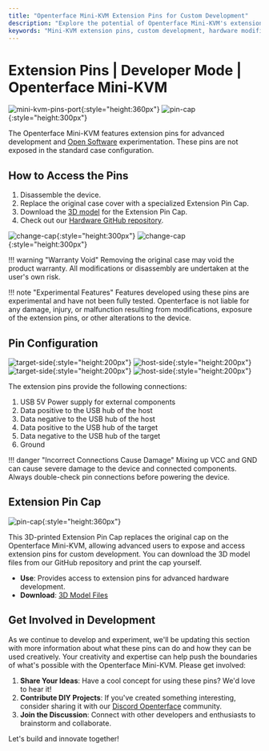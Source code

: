 ```yaml
---
title: "Openterface Mini-KVM Extension Pins for Custom Development"
description: "Explore the potential of Openterface Mini-KVM's extension pins for custom hardware development and open-source projects."
keywords: "Mini-KVM extension pins, custom development, hardware modification, open-source KVM"
---
```


# **Extension Pins** | Developer Mode | Openterface Mini-KVM

![mini-kvm-pins-port](/images/product/mini-kvm-pins-port.png){:style="height:360px"}
![pin-cap](/images/product/part/pin-cap.jpg){:style="height:300px"}

The Openterface Mini-KVM features extension pins for advanced development and [Open Software](/app) experimentation. These pins are not exposed in the standard case configuration. 

## How to Access the Pins

1. Disassemble the device.
2. Replace the original case cover with a specialized Extension Pin Cap.
3. Download the [3D model](https://github.com/TechxArtisanStudio/Openterface_Mini-KVM_Hardware/tree/main/models) for the Extension Pin Cap.
4. Check out our [Hardware GitHub repository](https://github.com/TechxArtisanStudio/Openterface_Mini-KVM_Hardware).

![change-cap](/images/product/change-cap.svg#only-light){:style="height:300px"}
![change-cap](/images/product/change-cap_1.svg#only-dark){:style="height:300px"}

!!! warning "Warranty Void"
    Removing the original case may void the product warranty. All modifications or disassembly are undertaken at the user's own risk.

!!! note "Experimental Features"
    Features developed using these pins are experimental and have not been fully tested. Openterface is not liable for any damage, injury, or malfunction resulting from modifications, exposure of the extension pins, or other alterations to the device.

## Pin Configuration

![target-side](/images/product/extension-pins-1.svg#only-light){:style="height:200px"}
![host-side](/images/product/extension-pins-2.svg#only-light){:style="height:200px"}
![target-side](/images/product/extension-pins-1_1.svg#only-dark){:style="height:200px"}
![host-side](/images/product/extension-pins-2_1.svg#only-dark){:style="height:200px"}

The extension pins provide the following connections:

1. USB 5V Power supply for external components
2. Data positive to the USB hub of the host
3. Data negative to the USB hub of the host
4. Data positive to the USB hub of the target
5. Data negative to the USB hub of the target
6. Ground

!!! danger "Incorrect Connections Cause Damage"
    Mixing up VCC and GND can cause severe damage to the device and connected components. Always double-check pin connections before powering the device.

## Extension Pin Cap

![pin-cap](/images/product/part/pin-cap.jpg){:style="height:360px"}

This 3D-printed Extension Pin Cap replaces the original cap on the Openterface Mini-KVM, allowing advanced users to expose and access extension pins for custom development. You can download the 3D model files from our GitHub repository and print the cap yourself.

- **Use**: Provides access to extension pins for advanced hardware development.
- **Download**: [3D Model Files](https://github.com/TechxArtisanStudio/Openterface_Mini-KVM_Hardware/tree/main/models)

## Get Involved in Development

As we continue to develop and experiment, we'll be updating this section with more information about what these pins can do and how they can be used creatively. Your creativity and expertise can help push the boundaries of what's possible with the Openterface Mini-KVM. Please get involved:

1. **Share Your Ideas**: Have a cool concept for using these pins? We'd love to hear it!
2. **Contribute DIY Projects**: If you've created something interesting, consider sharing it with our [Discord Openterface](/discord) community.
3. **Join the Discussion**: Connect with other developers and enthusiasts to brainstorm and collaborate.

Let's build and innovate together!